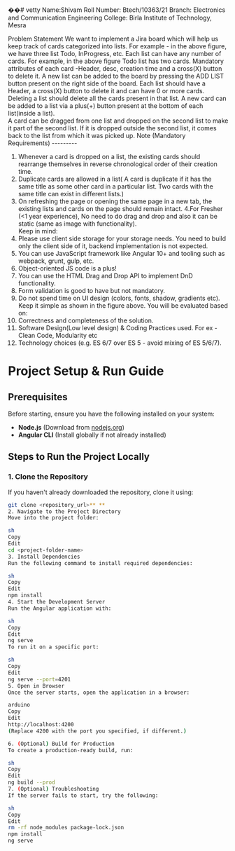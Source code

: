 ��#   v e t t y 
Name:Shivam
Roll Number: Btech/10363/21
Branch: Electronics and Communication Engineering
College: Birla Institute of Technology, Mesra

 Problem Statement 
We want to implement a Jira board which will help us keep track of cards categorized into lists. For example - 
in the above figure, we have three list Todo, InProgress, etc. Each list can have any number of cards. For 
example, in the above figure Todo list has two cards. 
Mandatory attributes of each card -Header, desc, creation time and a cross(X) button to delete it. 
A new list can be added to the board by pressing the ADD LIST button present on the right side of the board. 
Each list should have a Header, a cross(X) button to delete it and can have 0 or more cards. Deleting a list 
should delete all the cards present in that list. 
A new card can be added to a list via a plus(+) button present at the bottom of each list(inside a list).  
A card can be dragged from one list and dropped on the second list to make it part of the second list. If it is 
dropped outside the second list, it comes back to the list from which it was picked up. 
Note (Mandatory Requirements) ---------  
1. Whenever a card is dropped on a list, the existing cards should rearrange themselves in reverse chronological 
order of their creation time.  
2. Duplicate cards are allowed in a list( A card is duplicate if it has the same title as some other card in a 
particular list. Two cards with the same title can exist in different lists.)  
3. On refreshing the page or opening the same page in a new tab, the existing lists and cards on the page should 
remain intact. 
4.For Fresher (<1 year experience), No need to do drag and drop and also it can be static (same as image with 
functionality).  
Keep in mind:  
1. Please use client side storage for your storage needs. You need to build only the client side of it, backend 
implementation is not expected.  
2. You can use JavaScript framework like Angular 10+ and tooling such as webpack, grunt, gulp, etc.  
3. Object-oriented JS code is a plus!  
4. You can use the HTML Drag and Drop API to implement DnD functionality. 
5. Form validation is good to have but not mandatory.  
6. Do not spend time on UI design (colors, fonts, shadow, gradients etc). Keep it simple as shown in the figure 
above. 
You will be evaluated based on: 
1. Correctness and completeness of the solution. 
2. Software Design(Low level design) & Coding Practices used. For ex - Clean Code, Modularity etc  
3. Technology choices (e.g. ES 6/7 over ES 5 - avoid mixing of ES 5/6/7). 

# **Project Setup & Run Guide**

## **Prerequisites**
Before starting, ensure you have the following installed on your system:
- **Node.js** (Download from [nodejs.org](https://nodejs.org/))
- **Angular CLI** (Install globally if not already installed)

## **Steps to Run the Project Locally**

### **1. Clone the Repository**  
If you haven't already downloaded the repository, clone it using:

```sh
git clone <repository_url>** **
2. Navigate to the Project Directory
Move into the project folder:

sh
Copy
Edit
cd <project-folder-name>
3. Install Dependencies
Run the following command to install required dependencies:

sh
Copy
Edit
npm install
4. Start the Development Server
Run the Angular application with:

sh
Copy
Edit
ng serve
To run it on a specific port:

sh
Copy
Edit
ng serve --port=4201
5. Open in Browser
Once the server starts, open the application in a browser:

arduino
Copy
Edit
http://localhost:4200
(Replace 4200 with the port you specified, if different.)

6. (Optional) Build for Production
To create a production-ready build, run:

sh
Copy
Edit
ng build --prod
7. (Optional) Troubleshooting
If the server fails to start, try the following:

sh
Copy
Edit
rm -rf node_modules package-lock.json
npm install
ng serve
